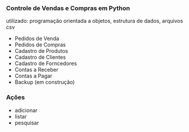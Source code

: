 ### Controle de Vendas e Compras em Python
utilizado: programação orientada a objetos, estrutura de dados, arquivos csv

- Pedidos de Venda
- Pedidos de Compras
- Cadastro de Produtos
- Cadastro de Clientes
- Cadastro de Forncedores
- Contas a Receber
- Contas a Pagar
- Backup (em construção)


### Ações

- adicionar
- listar
- pesquisar
